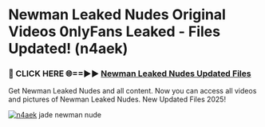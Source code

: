 # Newman Leaked Nudes Original Videos 0nlyFans Leaked - Files Updated! (n4aek)

<h3>🔴 CLICK HERE 🌐==►► <a href="https://tinyurl.com/4mcuefdz" rel="nofollow">Newman Leaked Nudes Updated Files</a></h3>

Get Newman Leaked Nudes and all content. Now you can access all videos and pictures of Newman Leaked Nudes. New Updated Files 2025!

[![n4aek](https://i.imgur.com/StAQSOY.gif)](https://tinyurl.com/4mcuefdz)
jade newman nude